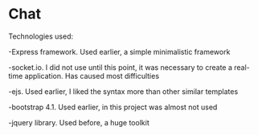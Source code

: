 # Chat
Technologies used:

-Express framework. Used earlier, a simple minimalistic framework

-socket.io. I did not use until this point, it was necessary to create a real-time application. Has caused most difficulties

-ejs. Used earlier, I liked the syntax more than other similar templates

-bootstrap 4.1. Used earlier, in this project was almost not used

-jquery library. Used before, a huge toolkit
